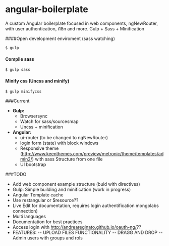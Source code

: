 # angular-boilerplate
A custom Angular boilerplate focused in web components, ngNewRouter, with user authentication, i18n and more. Gulp + Sass + Minification

####Open development enviroment (sass watching)
```
$ gulp
```

#### Compile sass
```
$ gulp sass
```

#### Minify css (Uncss and minify)
```
$ gulp minifycss
```


###Current

- **Gulp:**
    - Browsersync
    - Watch for sass/sourcesmap
    - Uncss + minification
- **Angular:**
	- ui-router (to be changed to ngNewRouter)
    - login form (state) with block windows
    - Responsive theme (http://www.keenthemes.com/preview/metronic/theme/templates/admin2/) with sass Structure from one file
    - UI bootstrap
 

###TODO
 - Add web component example structure (buid with directives)
 - Gulp: Simple building and minification (work in progress)
 - Angular Template cache
 - Use restangular or $resource??
 - Live Edit for documentation, requires login authentification mongolabs connection)
 - Multi languages
 - Documentation for best practices
 - Access login with http://andreareginato.github.io/oauth-ng/??
 - FEATURES:
 -- UPLOAD FILES FUNCTIONALITY
 -- DRAGG AND DROP
 -- Admin users with groups and rols

